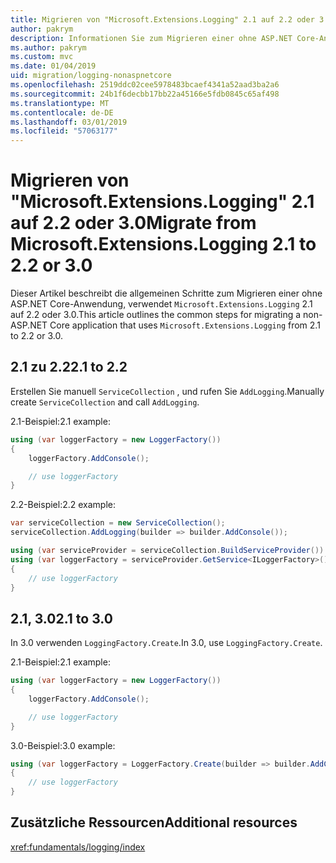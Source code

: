 ```yaml
---
title: Migrieren von "Microsoft.Extensions.Logging" 2.1 auf 2.2 oder 3.0
author: pakrym
description: Informationen Sie zum Migrieren einer ohne ASP.NET Core-Anwendung, die "Microsoft.Extensions.Logging" 2.1 auf 2.2 oder 3.0 verwendet.
ms.author: pakrym
ms.custom: mvc
ms.date: 01/04/2019
uid: migration/logging-nonaspnetcore
ms.openlocfilehash: 2519ddc02cee5978483bcaef4341a52aad3ba2a6
ms.sourcegitcommit: 24b1f6decbb17bb22a45166e5fdb0845c65af498
ms.translationtype: MT
ms.contentlocale: de-DE
ms.lasthandoff: 03/01/2019
ms.locfileid: "57063177"
---
```

# <a name="migrate-from-microsoftextensionslogging-21-to-22-or-30"></a><span data-ttu-id="0e1e0-103">Migrieren von "Microsoft.Extensions.Logging" 2.1 auf 2.2 oder 3.0</span><span class="sxs-lookup"><span data-stu-id="0e1e0-103">Migrate from Microsoft.Extensions.Logging 2.1 to 2.2 or 3.0</span></span>

<span data-ttu-id="0e1e0-104">Dieser Artikel beschreibt die allgemeinen Schritte zum Migrieren einer ohne ASP.NET Core-Anwendung, verwendet `Microsoft.Extensions.Logging` 2.1 auf 2.2 oder 3.0.</span><span class="sxs-lookup"><span data-stu-id="0e1e0-104">This article outlines the common steps for migrating a non-ASP.NET Core application that uses `Microsoft.Extensions.Logging` from 2.1 to 2.2 or 3.0.</span></span>

## <a name="21-to-22"></a><span data-ttu-id="0e1e0-105">2.1 zu 2.2</span><span class="sxs-lookup"><span data-stu-id="0e1e0-105">2.1 to 2.2</span></span>

<span data-ttu-id="0e1e0-106">Erstellen Sie manuell `ServiceCollection` , und rufen Sie `AddLogging`.</span><span class="sxs-lookup"><span data-stu-id="0e1e0-106">Manually create `ServiceCollection` and call `AddLogging`.</span></span>

<span data-ttu-id="0e1e0-107">2.1-Beispiel:</span><span class="sxs-lookup"><span data-stu-id="0e1e0-107">2.1 example:</span></span>

```csharp
using (var loggerFactory = new LoggerFactory())
{
    loggerFactory.AddConsole();

    // use loggerFactory
}
```

<span data-ttu-id="0e1e0-108">2.2-Beispiel:</span><span class="sxs-lookup"><span data-stu-id="0e1e0-108">2.2 example:</span></span>

```csharp
var serviceCollection = new ServiceCollection();
serviceCollection.AddLogging(builder => builder.AddConsole());

using (var serviceProvider = serviceCollection.BuildServiceProvider())
using (var loggerFactory = serviceProvider.GetService<ILoggerFactory>())
{
    // use loggerFactory
}
```

## <a name="21-to-30"></a><span data-ttu-id="0e1e0-109">2.1, 3.0</span><span class="sxs-lookup"><span data-stu-id="0e1e0-109">2.1 to 3.0</span></span>

<span data-ttu-id="0e1e0-110">In 3.0 verwenden `LoggingFactory.Create`.</span><span class="sxs-lookup"><span data-stu-id="0e1e0-110">In 3.0, use `LoggingFactory.Create`.</span></span>

<span data-ttu-id="0e1e0-111">2.1-Beispiel:</span><span class="sxs-lookup"><span data-stu-id="0e1e0-111">2.1 example:</span></span>

```csharp
using (var loggerFactory = new LoggerFactory())
{
    loggerFactory.AddConsole();

    // use loggerFactory
}
```

<span data-ttu-id="0e1e0-112">3.0-Beispiel:</span><span class="sxs-lookup"><span data-stu-id="0e1e0-112">3.0 example:</span></span>

```csharp
using (var loggerFactory = LoggerFactory.Create(builder => builder.AddConsole()))
{
    // use loggerFactory
}
```

## <a name="additional-resources"></a><span data-ttu-id="0e1e0-113">Zusätzliche Ressourcen</span><span class="sxs-lookup"><span data-stu-id="0e1e0-113">Additional resources</span></span>

<xref:fundamentals/logging/index>